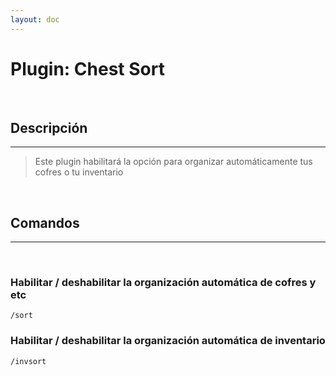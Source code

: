 ```yaml
---
layout: doc
---
```


# Plugin: Chest Sort

<br/>

## Descripción

---

> Este plugin habilitará la opción para organizar automáticamente tus cofres o tu inventario

<br/>

## Comandos

---

<br/>

### Habilitar / deshabilitar la organización automática de cofres y etc

```
/sort
```

### Habilitar / deshabilitar la organización automática de inventario

```
/invsort
```
